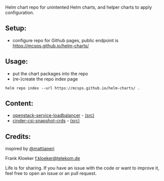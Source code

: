 Helm chart repo for unintented Helm charts, and helper charts to apply configuration.

Setup:
------

* configure repo for Github pages, public endpoint is https://mcsps.github.io/helm-charts/

Usage:
------

* put the chart packages into the repo
* (re-)create the repo index page

```
helm repo index --url https://mcsps.github.io/helm-charts/ .
```

Content:
--------

* [openstack-service-loadbalancer](charts/openstack-service-loadbalancer) -
  [(src)](https://github.com/mcsps/helm-charts/tree/master/charts/openstack-service-loadbalancer)
* [cinder-csi-snapshot-crds](charts/cinder-csi-snapshot-crds) - 
  [(src)](https://github.com/mcsps/helm-charts/tree/master/charts/cinder-csi-snapshot-crds)


Credits:
--------

inspired by [@mattiaperi](https://medium.com/@mattiaperi/create-a-public-helm-chart-repository-with-github-pages-49b180dbb417)

Frank Kloeker <f.kloeker@telekom.de>

Life is for sharing. If you have an issue with the code or want to improve it,
feel free to open an issue or an pull request.

